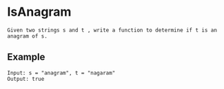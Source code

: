 # IsAnagram
```
Given two strings s and t , write a function to determine if t is an anagram of s.
```

## Example 
```
Input: s = "anagram", t = "nagaram"
Output: true
```
